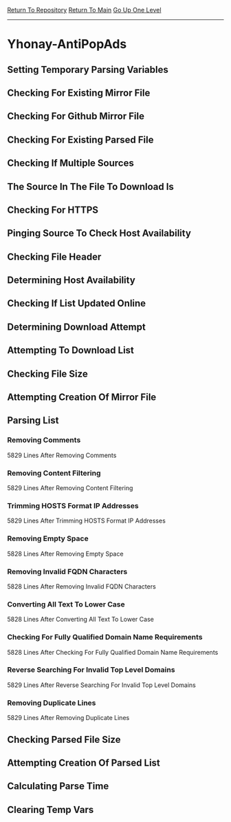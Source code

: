 [Return To Repository](https://github.com/deathbybandaid/piholeparser/)
[Return To Main](https://github.com/deathbybandaid/piholeparser/blob/master/RecentRunLogs/Mainlog.md)
[Go Up One Level](https://github.com/deathbybandaid/piholeparser/blob/master/RecentRunLogs/TopLevelScripts/30-Processing-External-Blacklists.md)
____________________________________
# Yhonay-AntiPopAds
## Setting Temporary Parsing Variables
## Checking For Existing Mirror File
## Checking For Github Mirror File
## Checking For Existing Parsed File
## Checking If Multiple Sources
## The Source In The File To Download Is
## Checking For HTTPS
## Pinging Source To Check Host Availability
## Checking File Header
## Determining Host Availability
## Checking If List Updated Online
## Determining Download Attempt
## Attempting To Download List
## Checking File Size
## Attempting Creation Of Mirror File
## Parsing List
### Removing Comments
5829 Lines After Removing Comments
### Removing Content Filtering
5829 Lines After Removing Content Filtering
### Trimming HOSTS Format IP Addresses
5829 Lines After Trimming HOSTS Format IP Addresses
### Removing Empty Space
5828 Lines After Removing Empty Space
### Removing Invalid FQDN Characters
5828 Lines After Removing Invalid FQDN Characters
### Converting All Text To Lower Case
5828 Lines After Converting All Text To Lower Case
### Checking For Fully Qualified Domain Name Requirements
5828 Lines After Checking For Fully Qualified Domain Name Requirements
### Reverse Searching For Invalid Top Level Domains
5829 Lines After Reverse Searching For Invalid Top Level Domains
### Removing Duplicate Lines
5829 Lines After Removing Duplicate Lines
## Checking Parsed File Size
## Attempting Creation Of Parsed List
## Calculating Parse Time
## Clearing Temp Vars
